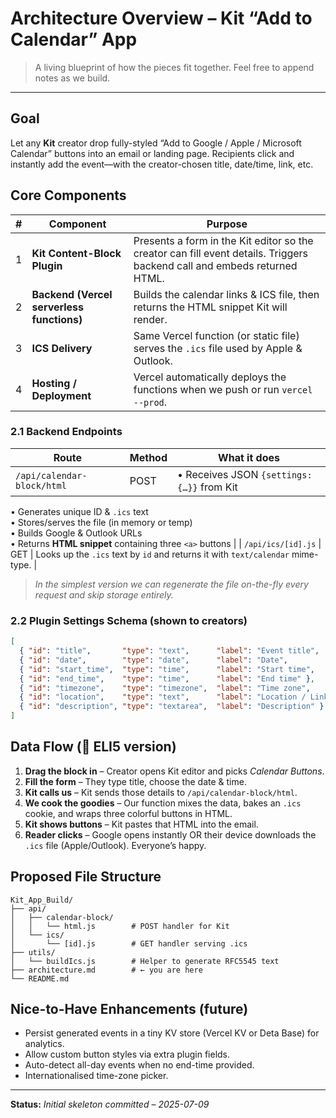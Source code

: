 # Architecture Overview – Kit “Add to Calendar” App

> A living blueprint of how the pieces fit together.  Feel free to append notes as we build.

---

## Goal
Let any **Kit** creator drop fully-styled “Add to Google / Apple / Microsoft Calendar” buttons into an email or landing page.  Recipients click and instantly add the event—with the creator-chosen title, date/time, link, etc.

## Core Components

| # | Component | Purpose |
|---|-----------|---------|
| 1 | **Kit Content-Block Plugin** | Presents a form in the Kit editor so the creator can fill event details.  Triggers backend call and embeds returned HTML. |
| 2 | **Backend (Vercel serverless functions)** | Builds the calendar links & ICS file, then returns the HTML snippet Kit will render. |
| 3 | **ICS Delivery** | Same Vercel function (or static file) serves the `.ics` file used by Apple & Outlook. |
| 4 | **Hosting / Deployment** | Vercel automatically deploys the functions when we push or run `vercel --prod`. |

### 2.1 Backend Endpoints

| Route | Method | What it does |
|-------|--------|-------------|
| `/api/calendar-block/html` | POST | • Receives JSON `{settings:{…}}` from Kit  
• Generates unique ID & `.ics` text  
• Stores/serves the file (in memory or temp)  
• Builds Google & Outlook URLs  
• Returns **HTML snippet** containing three `<a>` buttons |
| `/api/ics/[id].js` | GET | Looks up the `.ics` text by `id` and returns it with `text/calendar` mime-type. |

> *In the simplest version we can regenerate the file on-the-fly every request and skip storage entirely.*

### 2.2 Plugin Settings Schema (shown to creators)
```json
[
  { "id": "title",       "type": "text",      "label": "Event title",  "required": true },
  { "id": "date",        "type": "date",      "label": "Date",         "required": true },
  { "id": "start_time",  "type": "time",      "label": "Start time",   "required": true },
  { "id": "end_time",    "type": "time",      "label": "End time" },
  { "id": "timezone",    "type": "timezone",  "label": "Time zone",     "default": "America/Los_Angeles" },
  { "id": "location",    "type": "text",      "label": "Location / Link" },
  { "id": "description", "type": "textarea",  "label": "Description" }
]
```

## Data Flow (🎈 ELI5 version)
1. **Drag the block in** – Creator opens Kit editor and picks *Calendar Buttons*.
2. **Fill the form** – They type title, choose the date & time.
3. **Kit calls us** – Kit sends those details to `/api/calendar-block/html`.
4. **We cook the goodies** – Our function mixes the data, bakes an `.ics` cookie, and wraps three colorful buttons in HTML.
5. **Kit shows buttons** – Kit pastes that HTML into the email.
6. **Reader clicks** – Google opens instantly OR their device downloads the `.ics` file (Apple/Outlook).  Everyone’s happy.

## Proposed File Structure
```
Kit_App_Build/
├── api/
│   ├── calendar-block/
│   │   └── html.js        # POST handler for Kit
│   └── ics/
│       └── [id].js        # GET handler serving .ics
├── utils/
│   └── buildIcs.js        # Helper to generate RFC5545 text
├── architecture.md        # ← you are here
└── README.md
```

## Nice-to-Have Enhancements (future)
- Persist generated events in a tiny KV store (Vercel KV or Deta Base) for analytics.
- Allow custom button styles via extra plugin fields.
- Auto-detect all-day events when no end-time provided.
- Internationalised time-zone picker.

---
**Status:** _Initial skeleton committed – 2025-07-09_
